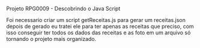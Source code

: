 Projeto RPG0009 - Descobrindo o Java Script

Foi necessario criar um script getReceitas.js para gerar um receitas.json depois de gerado eu tratei ele para ter apenas as receitas que preciso, com isso conseguir ter todos os dados das receitas e as foto em um arquivo só tornando o projeto mais organizado. 
